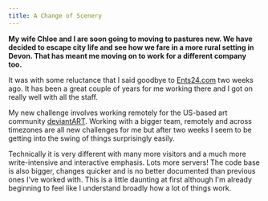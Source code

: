 ```yaml
---
title: A Change of Scenery
---
```


**My wife Chloe and I are soon going to moving to pastures new. We have decided to escape city life and see how we fare in a more rural setting in Devon. That has meant me moving on to work for a different company too.**

It was with some reluctance that I said goodbye to [Ents24.com](http://www.ents24.com) two weeks ago. It has been a great couple of years for me working there and I got on really well with all the staff.

My new challenge involves working remotely for the US-based art community [deviantART](http://www.deviantart.com). Working with a bigger team, remotely and across timezones are all new challenges for me but after two weeks I seem to be getting into the swing of things surprisingly easily.

Technically it is very different with many more visitors and a much more write-intensive and interactive emphasis. Lots more servers! The code base is also bigger, changes quicker and is no better documented than previous ones I've worked with. This is a little daunting at first although I'm already beginning to feel like I understand broadly how a lot of things work.